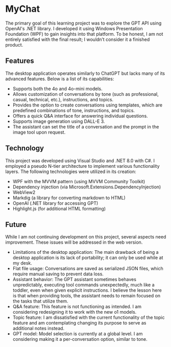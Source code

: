# MyChat
The primary goal of this learning project was to explore the GPT API using OpenAI's .NET library. I developed it using Windows Presentation Foundation (WPF) to gain insights into that platform. To be honest, I am not entirely satisfied with the final result; I wouldn’t consider it a finished product.

## Features
The desktop application operates similarly to ChatGPT but lacks many of its advanced features. Below is a list of its capabilities:

* Supports both the 4o and 4o-mini models.
* Allows customization of conversations by tone (such as professional, casual, technical, etc.), instructions, and topics.
* Provides the option to create conversations using templates, which are predefined combinations of tone, instructions, and topics.
* Offers a quick Q&A interface for answering individual questions.
* Supports image generation using DALL-E 3.
* The assistant can set the title of a conversation and the prompt in the image tool upon request.

## Technology
This project was developed using Visual Studio and .NET 8.0 with C#. I employed a pseudo N-tier architecture to implement various functionality layers. The following technologies were utilized in its creation:

* WPF with the MVVM pattern (using MVVM Community Toolkit)
* Dependency injection (via Microsoft.Extensions.DependencyInjection)
* WebView2
* Markdig (a library for converting markdown to HTML)
* OpenAI (.NET library for accessing GPT)
* Highlight.js (for additional HTML formatting)

## Future
While I am not continuing development on this project, several aspects need improvement. These issues will be addressed in the web version.

* Limitations of the desktop application: The main drawback of being a desktop application is its lack of portability; it can only be used while at my desk.
* Flat file usage: Conversations are saved as serialized JSON files, which require manual saving to prevent data loss.
* Assistant behavior: The GPT assistant sometimes behaves unpredictably, executing tool commands unexpectedly, much like a toddler, even when given explicit instructions. I believe the lesson here is that when providing tools, the assistant needs to remain focused on the tasks that utilize them.
* Q&A feature: This feature is not functioning as intended. I am considering redesigning it to work with the new o1 models.
* Topic feature: I am dissatisfied with the current functionality of the topic feature and am contemplating changing its purpose to serve as additional notes instead.
* GPT model: Model selection is currently at a global level. I am considering making it a per-conversation option, similar to tone.
